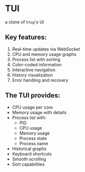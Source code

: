 # TUI

a clone of `htop`'s UI

## Key features:
1. Real-time updates via WebSocket
2. CPU and memory usage graphs
3. Process list with sorting
4. Color-coded information
5. Interactive navigation
6. History visualization
7. Error handling and recovery

## The TUI provides:
- CPU usage per core
- Memory usage with details
- Process list with:
    - PID
    - CPU usage
    - Memory usage
    - Process state
    - Process name
- Historical graphs
- Keyboard shortcuts
- Smooth scrolling
- Sort capabilities